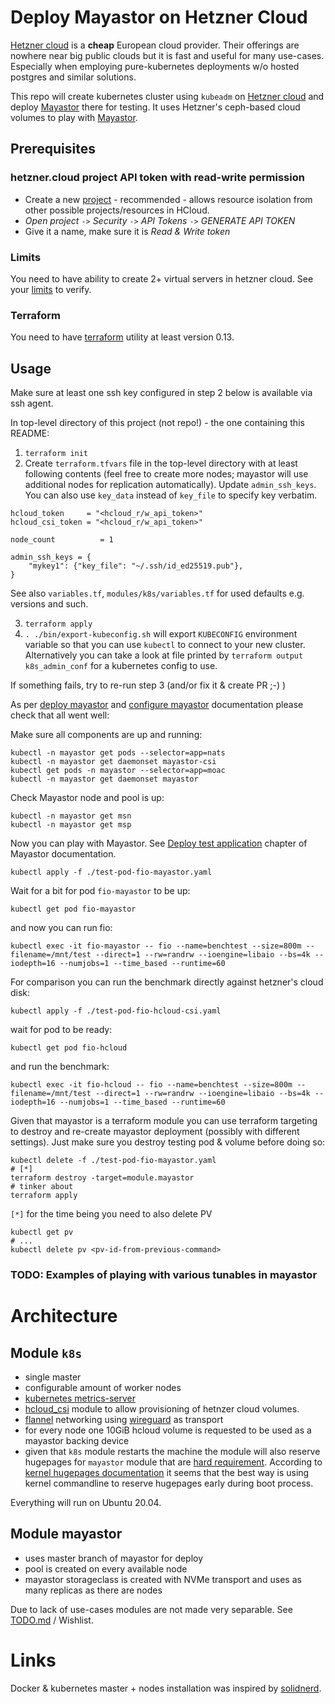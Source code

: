 # Deploy Mayastor on Hetzner Cloud

[Hetzner cloud](https://hetzner.cloud) is a **cheap** European cloud provider. Their offerings are nowhere near big public clouds but it is fast and useful for many use-cases. Especially when employing pure-kubernetes deployments w/o hosted postgres and similar solutions.

This repo will create kubernetes cluster using `kubeadm` on [Hetzner cloud](https://hetzner.cloud) and deploy [Mayastor](https://github.com/openebs/Mayastor) there for testing. It uses Hetzner's ceph-based cloud volumes to play with [Mayastor](https://github.com/openebs/Mayastor).

## Prerequisites

### hetzner.cloud project API token with read-write permission

* Create a new [project](https://console.hetzner.cloud/projects) - recommended - allows resource isolation from other possible projects/resources in HCloud.
* _Open project_ `->` _Security_ `->` _API Tokens_ `->` _GENERATE API TOKEN_
* Give it a name, make sure it is _Read & Write token_

### Limits

You need to have ability to create 2+ virtual servers in hetzner cloud. See your [limits](https://console.hetzner.cloud/limits) to verify.

### Terraform

You need to have [terraform](https://www.terraform.io/downloads.html) utility at least version 0.13.

## Usage

Make sure at least one ssh key configured in step 2 below is available via ssh agent.

In top-level directory of this project (not repo!) - the one containing this README:

1. `terraform init`
2. Create `terraform.tfvars` file in the top-level directory with at least following contents (feel free to create more nodes; mayastor will use additional nodes for replication automatically). Update `admin_ssh_keys`. You can also use `key_data` instead of `key_file` to specify key verbatim.

```
hcloud_token     = "<hcloud_r/w_api_token>"
hcloud_csi_token = "<hcloud_r/w_api_token>"

node_count          = 1

admin_ssh_keys = {
    "mykey1": {"key_file": "~/.ssh/id_ed25519.pub"},
}
```
See also `variables.tf`, `modules/k8s/variables.tf` for used defaults e.g. versions and such.


3. `terraform apply`
4. `. ./bin/export-kubeconfig.sh` will export `KUBECONFIG` environment variable so that you can use `kubectl` to connect to your new cluster. Alternatively you can take a look at file printed by `terraform output k8s_admin_conf` for a kubernetes config to use.

If something fails, try to re-run step 3 (and/or fix it & create PR ;-) )

As per [deploy mayastor](https://mayastor.gitbook.io/introduction/quickstart/deploy-mayastor) and [configure mayastor](https://mayastor.gitbook.io/introduction/quickstart/configure-mayastor) documentation please check that all went well:

Make sure all components are up and running:
```
kubectl -n mayastor get pods --selector=app=nats
kubectl -n mayastor get daemonset mayastor-csi
kubectl get pods -n mayastor --selector=app=moac
kubectl -n mayastor get daemonset mayastor
```

Check Mayastor node and pool is up:
```
kubectl -n mayastor get msn
kubectl -n mayastor get msp
```

Now you can play with Mayastor. See [Deploy test application](https://mayastor.gitbook.io/introduction/quickstart/deploy-a-test-application) chapter of Mayastor documentation.

```
kubectl apply -f ./test-pod-fio-mayastor.yaml
```

Wait for a bit for pod `fio-mayastor` to be up:
```
kubectl get pod fio-mayastor
```

and now you can run fio:

```
kubectl exec -it fio-mayastor -- fio --name=benchtest --size=800m --filename=/mnt/test --direct=1 --rw=randrw --ioengine=libaio --bs=4k --iodepth=16 --numjobs=1 --time_based --runtime=60
```

For comparison you can run the benchmark directly against hetzner's cloud disk:

```
kubectl apply -f ./test-pod-fio-hcloud-csi.yaml
```

wait for pod to be ready:

```
kubectl get pod fio-hcloud
```

and run the benchmark:

```
kubectl exec -it fio-hcloud -- fio --name=benchtest --size=800m --filename=/mnt/test --direct=1 --rw=randrw --ioengine=libaio --bs=4k --iodepth=16 --numjobs=1 --time_based --runtime=60
```

Given that mayastor is a terraform module you can use terraform targeting to destroy and re-create mayastor deployment (possibly with different settings). Just make sure you destroy testing pod & volume before doing so:

```
kubectl delete -f ./test-pod-fio-mayastor.yaml
# [*]
terraform destroy -target=module.mayastor
# tinker about
terraform apply
```

`[*]` for the time being you need to also delete PV
```
kubectl get pv
# ...
kubectl delete pv <pv-id-from-previous-command>
```

### TODO: Examples of playing with various tunables in mayastor

# Architecture

## Module `k8s`

* single master
* configurable amount of worker nodes
* [kubernetes metrics-server](https://github.com/kubernetes-sigs/metrics-server)
* [hcloud_csi](https://github.com/hetznercloud/csi-driver) module to allow provisioning of hetnzer cloud volumes.
* [flannel](https://github.com/coreos/flannel) networking using [wireguard](https://www.wireguard.com/) as transport
* for every node one 10GiB hcloud volume is requested to be used as a mayastor backing device
* given that `k8s` module restarts the machine the module will also reserve hugepages for `mayastor` module that are [hard requirement](https://mayastor.gitbook.io/introduction/quickstart/preparing-the-cluster). According to [kernel hugepages documentation](https://www.kernel.org/doc/Documentation/vm/hugetlbpage.txt) it seems that the best way is using kernel commandline to reserve hugepages early during boot process.

Everything will run on Ubuntu 20.04.

## Module mayastor

* uses master branch of mayastor for deploy
* pool is created on every available node
* mayastor storageclass is created with NVMe transport and uses as many replicas as there are nodes

Due to lack of use-cases modules are not made very separable. See [TODO.md](TODO.md) / Wishlist.

# Links

Docker & kubernetes master + nodes installation was inspired by [solidnerd](https://github.com/solidnerd/terraform-k8s-hcloud/).

